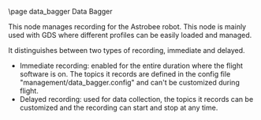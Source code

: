 \page data_bagger Data Bagger

This node manages recording for the Astrobee robot. This node is mainly used with GDS where different profiles can be easily loaded and managed.

It distinguishes between two types of recording, immediate and delayed.
 * Immediate recording: enabled for the entire duration where the flight software is on. The topics it records are defined in the config file "management/data_bagger.config" and can't be customized during flight.
 * Delayed recording: used for data collection, the topics it records can be customized and the recording can start and stop at any time.
